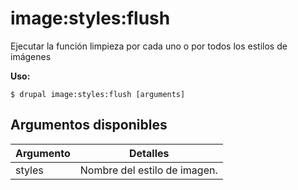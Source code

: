 # image:styles:flush
Ejecutar la función limpieza por cada uno o por todos los estilos de imágenes

**Uso:**
```
$ drupal image:styles:flush [arguments] 
```

## Argumentos disponibles
Argumento | Detalles
---------|-------------
styles | Nombre del estilo de imagen.
